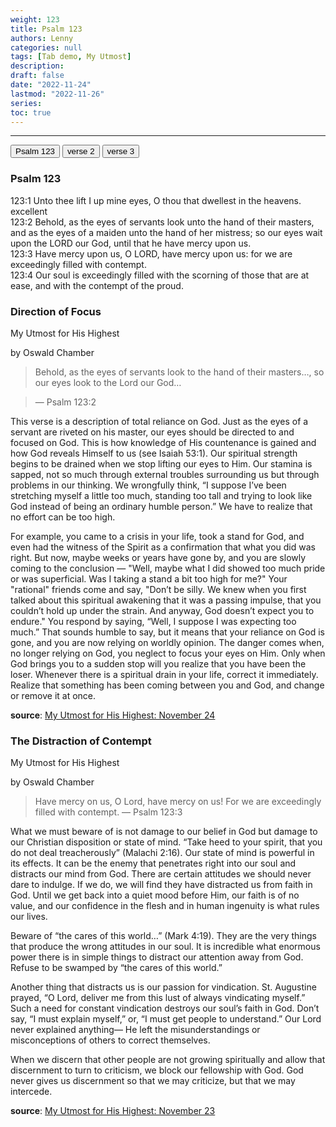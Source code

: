 ```yaml
---
weight: 123
title: Psalm 123
authors: Lenny
categories: null
tags: [Tab demo, My Utmost]
description: 
draft: false
date: "2022-11-24"
lastmod: "2022-11-26"
series: 
toc: true
---
```


<!--more-->
---

<!-- Tab links -->

<div class="tab">
  <button class="tablinks active" onclick="openReference(event, 'Psalm 123')">Psalm 123</button>
  <button class="tablinks" onclick="openReference(event, 'Devotion1')">verse 2</button>
  <button class="tablinks" onclick="openReference(event, 'Devotion2')">verse 3</button>
</div>

<!-- Tab content -->
<div id="Psalm 123" class="tabcontent" style="display:block">
  <h3>Psalm 123</h3>
123:1 Unto thee lift I up mine eyes, O thou that dwellest in the heavens. <a class = "marginnote">excellent</a>      
<br>123:2 Behold, as the eyes of servants look unto the hand of their masters, and as the eyes of a maiden unto the hand of her mistress; so our eyes wait upon the LORD our God, until that he have mercy upon us.    
<br>123:3 Have mercy upon us, O LORD, have mercy upon us: for we are exceedingly filled with contempt.    
<br>123:4 Our soul is exceedingly filled with the scorning of those that are at ease, and with the contempt of the proud.  
</div>

<div id="Devotion1" class="tabcontent">
  <h3>Direction of Focus</h3>
  <p>
  My Utmost for His Highest
  
  by Oswald Chamber

>Behold, as the eyes of servants look to the hand of their masters…, so our eyes look to the Lord our God… 

>— Psalm 123:2

This verse is a description of total reliance on God. Just as the eyes of a servant are riveted on his master, our eyes should be directed to and focused on God. This is how knowledge of His countenance is gained and how God reveals Himself to us (see Isaiah 53:1). Our spiritual strength begins to be drained when we stop lifting our eyes to Him. Our stamina is sapped, not so much through external troubles surrounding us but through problems in our thinking. We wrongfully think, “I suppose I’ve been stretching myself a little too much, standing too tall and trying to look like God instead of being an ordinary humble person.” We have to realize that no effort can be too high.  

For example, you came to a crisis in your life, took a stand for God, and even had the witness of the Spirit as a confirmation that what you did was right. But now, maybe weeks or years have gone by, and you are slowly coming to the conclusion — "Well, maybe what I did showed too much pride or was superficial. Was I taking a stand a bit too high for me?" Your "rational" friends come and say, "Don’t be silly. We knew when you first talked about this spiritual awakening that it was a passing impulse, that you couldn’t hold up under the strain. And anyway, God doesn’t expect you to endure." You respond by saying, “Well, I suppose I was expecting too much.” That sounds humble to say, but it means that your reliance on God is gone, and you are now relying on worldly opinion. The danger comes when, no longer relying on God, you neglect to focus your eyes on Him. Only when God brings you to a sudden stop will you realize that you have been the loser. Whenever there is a spiritual drain in your life, correct it immediately. Realize that something has been coming between you and God, and change or remove it at once.

<b><font class = "font_upper">source</font></b>: <a href = "https://utmost.org/" target="_blank" rel="noopener noreferrer">My Utmost for His Highest: November 24</a></p>
</div>

<div id="Devotion2" class="tabcontent">
  <h3>The Distraction of Contempt</h3>
  <p>
  My Utmost for His Highest
  
  by Oswald Chamber
  
  >Have mercy on us, O Lord, have mercy on us! For we are exceedingly filled with contempt. 
  >— Psalm 123:3
  
What we must beware of is not damage to our belief in God but damage to our Christian disposition or state of mind. “Take heed to your spirit, that you do not deal treacherously” (Malachi 2:16). Our state of mind is powerful in its effects. It can be the enemy that penetrates right into our soul and distracts our mind from God. There are certain attitudes we should never dare to indulge. If we do, we will find they have distracted us from faith in God. Until we get back into a quiet mood before Him, our faith is of no value, and our confidence in the flesh and in human ingenuity is what rules our lives.

Beware of “the cares of this world…” (Mark 4:19). They are the very things that produce the wrong attitudes in our soul. It is incredible what enormous power there is in simple things to distract our attention away from God. Refuse to be swamped by “the cares of this world.”

Another thing that distracts us is our passion for vindication. St. Augustine prayed, “O Lord, deliver me from this lust of always vindicating myself.” Such a need for constant vindication destroys our soul’s faith in God. Don’t say, “I must explain myself,” or, “I must get people to understand.” Our Lord never explained anything— He left the misunderstandings or misconceptions of others to correct themselves.

When we discern that other people are not growing spiritually and allow that discernment to turn to criticism, we block our fellowship with God. God never gives us discernment so that we may criticize, but that we may intercede.

<b><font class = "font_upper">source</font></b>: <a href = "https://utmost.org/" target="_blank" rel="noopener noreferrer">My Utmost for His Highest: November 23</a></p>
</div>
  
  </p>
</div>


